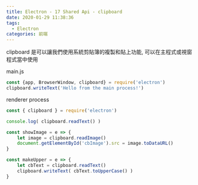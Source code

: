 ```yaml
---
title: Electron - 17 Shared Api - clipboard
date: 2020-01-29 11:38:36
tags:
  - Electron
categories: 前端
---
```


clipboard 是可以讓我們使用系統剪貼簿的複製和貼上功能, 可以在主程式或視窗程式當中使用

main.js
``` js
const {app, BrowserWindow, clipboard} = require('electron')
clipboard.writeText('Hello from the main process!')
```

renderer process
``` js
const { clipboard } = require('electron')

console.log( clipboard.readText() )

const showImage = e => {
    let image = clipboard.readImage()
    document.getElementById('cbImage').src = image.toDataURL()
}

const makeUpper = e => {
    let cbText = clipboard.readText()
    clipboard.writeText( cbText.toUpperCase() )
}
```